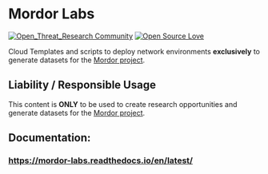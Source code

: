# Mordor Labs

[![Open_Threat_Research Community](https://img.shields.io/badge/Open_Threat_Research-Community-brightgreen.svg)](https://twitter.com/OTR_Community)
[![Open Source Love](https://badges.frapsoft.com/os/v3/open-source.svg?v=103)](https://github.com/ellerbrock/open-source-badges/)

Cloud Templates and scripts to deploy network environments **exclusively** to generate datasets for the [Mordor project](https://mordordatasets.com).

## Liability / Responsible Usage

This content is **ONLY** to be used to create research opportunities and generate datasets for the [Mordor project](https://mordordatasets.com).

## Documentation:

### https://mordor-labs.readthedocs.io/en/latest/